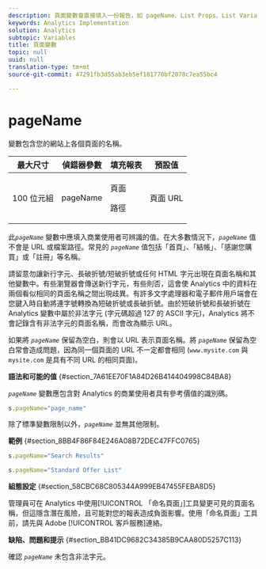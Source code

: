 ```yaml
---
description: 頁面變數會直接填入一份報告，如 pageName、List Props、List Variables 等。
keywords: Analytics Implementation
solution: Analytics
subtopic: Variables
title: 頁面變數
topic: null
uuid: null
translation-type: tm+mt
source-git-commit: 47291fb3d55ab3eb5ef181770bf2078c7ea55bc4

---
```



# pageName

 變數包含您的網站上各個頁面的名稱。


<!-- 

pageName.xml

 -->

<table id="table_0D09BAEC2FFD43F7905ED3649B3F8E05"> 
 <thead> 
  <tr> 
   <th class="entry"> 最大尺寸 </th> 
   <th class="entry"> 偵錯器參數 </th> 
   <th class="entry"> 填充報表 </th> 
   <th class="entry"> 預設值 </th> 
  </tr> 
 </thead>
 <tbody> 
  <tr> 
   <td> 100 位元組 </td> 
   <td> pageName </td> 
   <td> <p>頁面 </p> <p>路徑 </p> </td> 
   <td> 頁面 URL </td> 
  </tr> 
 </tbody> 
</table>

此&#x200B;*`pageName`* 變數中應填入商業使用者可辨識的值。在大多數情況下，*`pageName`* 值不會是 URL 或檔案路徑。常見的 *`pageName`* 值包括「首頁」、「結帳」、「感謝您購買」或「註冊」等名稱。

請留意勿讓新行字元、長破折號/短破折號或任何 HTML 字元出現在頁面名稱和其他變數中。有些瀏覽器會傳送新行字元，有些則否，這會使 Analytics 中的資料在兩個看似相同的頁面名稱之間出現歧異。有許多文字處理器和電子郵件用戶端會在您鍵入時自動將連字號轉換為短破折號或長破折號。由於短破折號和長破折號在 Analytics 變數中屬於非法字元 (字元碼超過 127 的 ASCII 字元)，Analytics 將不會記錄含有非法字元的頁面名稱，而會改為顯示 URL。

如果將 *`pageName`* 保留為空白，則會以 URL 表示頁面名稱。將 *`pageName`* 保留為空白常會造成問題，因為同一個頁面的 URL 不一定都會相同 (`www.mysite.com` 與 `mysite.com` 是具有不同 URL 的相同頁面)。

**語法和可能的值** {#section_7A61EE70F1A84D26B414404998C84BA8}

*`pageName`* 變數應包含對 Analytics 的商業使用者具有參考價值的識別碼。

```js
s.pageName="page_name"
```

除了標準變數限制以外，*`pageName`* 並無其他限制。

**範例** {#section_8BB4F86F84E246A08B72DEC47FFC0765}

```js
s.pageName="Search Results" 
```

```js
s.pageName="Standard Offer List"
```

**組態設定** {#section_58CBC68C805344A999EB47455FEBA8D5}

管理員可在 Analytics 中使用[!UICONTROL 「命名頁面」]工具變更可見的頁面名稱，但這隱含潛在風險，且可能對您的報表造成負面影響。使用「命名頁面」工具前，請先與 Adobe [!UICONTROL 客戶服務]連絡。

**缺陷、問題和提示** {#section_BB41DC9682C34385B9CAA80D5257C113}

確認 *`pageName`* 未包含非法字元。
